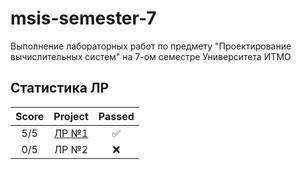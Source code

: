 # msis-semester-7
Выполнение лабораторных работ по предмету "Проектирование вычислительных систем" на 7-ом семестре Университета ИТМО

## Статистика ЛР

| Score   | Project                | Passed |
| :---:   | :---:                  | :---:  | 
| 5/5     | [ЛР №1](lab1/)         | ✅     |
| 0/5     | ЛР №2                  | ❌     |
